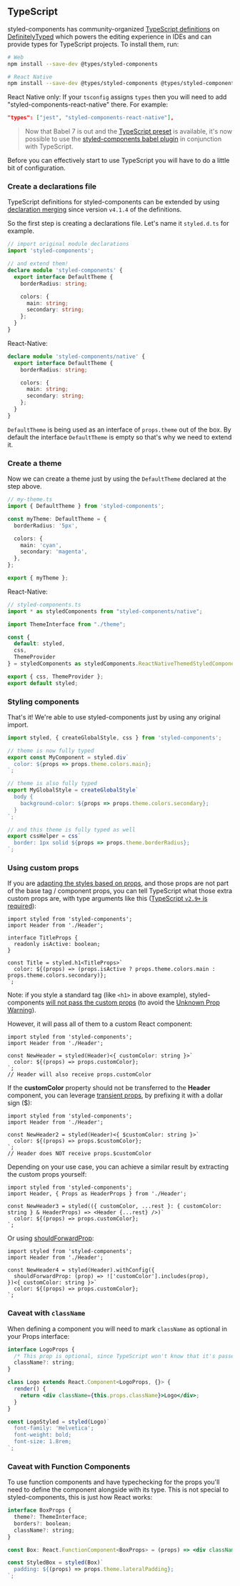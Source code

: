 ## TypeScript

styled-components has community-organized [TypeScript definitions](https://www.npmjs.com/package/@types/styled-components) on [DefinitelyTyped](https://github.com/DefinitelyTyped/DefinitelyTyped) which powers the editing experience in IDEs and can provide types for TypeScript projects. To install them, run:

```sh
# Web
npm install --save-dev @types/styled-components

# React Native
npm install --save-dev @types/styled-components @types/styled-components-react-native
```

React Native only: If your `tsconfig` assigns `types` then you will need to add "styled-components-react-native" there.  For example:

```json
"types": ["jest", "styled-components-react-native"],
```

> Now that Babel 7 is out and the [TypeScript preset](https://babeljs.io/docs/en/babel-preset-typescript) is available, it's now possible to use the [styled-components babel plugin](/docs/tooling#babel-plugin) in conjunction with TypeScript.

Before you can effectively start to use TypeScript you will have to do a little bit of configuration.

### Create a declarations file

TypeScript definitions for styled-components can be extended by using [declaration merging](https://www.typescriptlang.org/docs/handbook/declaration-merging.html) since version `v4.1.4` of the definitions.

So the first step is creating a declarations file. Let's name it `styled.d.ts` for example.

```ts
// import original module declarations
import 'styled-components';

// and extend them!
declare module 'styled-components' {
  export interface DefaultTheme {
    borderRadius: string;

    colors: {
      main: string;
      secondary: string;
    };
  }
}
```

React-Native:

```ts
declare module 'styled-components/native' {
  export interface DefaultTheme {
    borderRadius: string;

    colors: {
      main: string;
      secondary: string;
    };
  }
}
```

`DefaultTheme` is being used as an interface of `props.theme` out of the box. By default the interface `DefaultTheme` is empty so that's why we need to extend it.

### Create a theme

Now we can create a theme just by using the `DefaultTheme` declared at the step above.

```ts
// my-theme.ts
import { DefaultTheme } from 'styled-components';

const myTheme: DefaultTheme = {
  borderRadius: '5px',

  colors: {
    main: 'cyan',
    secondary: 'magenta',
  },
};

export { myTheme };
```

React-Native:

```jsx
// styled-components.ts
import * as styledComponents from "styled-components/native";

import ThemeInterface from "./theme";

const {
  default: styled,
  css,
  ThemeProvider
} = styledComponents as styledComponents.ReactNativeThemedStyledComponentsModule<ThemeInterface>;

export { css, ThemeProvider };
export default styled;
```

### Styling components

That's it! We're able to use styled-components just by using any original import.

```jsx
import styled, { createGlobalStyle, css } from 'styled-components';

// theme is now fully typed
export const MyComponent = styled.div`
  color: ${props => props.theme.colors.main};
`;

// theme is also fully typed
export MyGlobalStyle = createGlobalStyle`
  body {
    background-color: ${props => props.theme.colors.secondary};
  }
`;

// and this theme is fully typed as well
export cssHelper = css`
  border: 1px solid ${props => props.theme.borderRadius};
`;
```

### Using custom props

If you are [adapting the styles based on props](https://styled-components.com/docs/basics#adapting-based-on-props), and those props are not part of the base tag / component props, you can tell TypeScript what those extra custom props are, with type arguments like this ([TypeScript `v2.9+` is required](https://github.com/Microsoft/TypeScript/wiki/What%27s-new-in-TypeScript#generic-type-arguments-in-generic-tagged-templates)):

```tsx
import styled from 'styled-components';
import Header from './Header';

interface TitleProps {
  readonly isActive: boolean;
}

const Title = styled.h1<TitleProps>`
  color: ${(props) => (props.isActive ? props.theme.colors.main : props.theme.colors.secondary)};
`;
```

Note: if you style a standard tag (like `<h1>` in above example), styled-components [will not pass the custom props](https://styled-components.com/docs/basics#passed-props) (to avoid the [Unknown Prop Warning](https://reactjs.org/warnings/unknown-prop.html)).

However, it will pass all of them to a custom React component:

```tsx
import styled from 'styled-components';
import Header from './Header';

const NewHeader = styled(Header)<{ customColor: string }>`
  color: ${(props) => props.customColor};
`;
// Header will also receive props.customColor
```

If the **customColor** property should not be transferred to the **Header** component, you can leverage [transient props](https://styled-components.com/docs/api#transient-props), by prefixing it with a dollar sign ($):

```tsx
import styled from 'styled-components';
import Header from './Header';

const NewHeader2 = styled(Header)<{ $customColor: string }>`
  color: ${(props) => props.$customColor};
`;
// Header does NOT receive props.$customColor
```

Depending on your use case, you can achieve a similar result by extracting the custom props yourself:

```tsx
import styled from 'styled-components';
import Header, { Props as HeaderProps } from './Header';

const NewHeader3 = styled(({ customColor, ...rest }: { customColor: string } & HeaderProps) => <Header {...rest} />)`
  color: ${(props) => props.customColor};
`;
```

Or using [shouldForwardProp](https://styled-components.com/docs/api#shouldforwardprop):

```tsx
import styled from 'styled-components';
import Header from './Header';

const NewHeader4 = styled(Header).withConfig({
  shouldForwardProp: (prop) => !['customColor'].includes(prop),
})<{ customColor: string }>`
  color: ${(props) => props.customColor};
`;
```

### Caveat with `className`

When defining a component you will need to mark `className` as optional
in your Props interface:

```jsx
interface LogoProps {
  /* This prop is optional, since TypeScript won't know that it's passed by the wrapper */
  className?: string;
}

class Logo extends React.Component<LogoProps, {}> {
  render() {
    return <div className={this.props.className}>Logo</div>;
  }
}

const LogoStyled = styled(Logo)`
  font-family: 'Helvetica';
  font-weight: bold;
  font-size: 1.8rem;
`;
```

### Caveat with Function Components

To use function components and have typechecking for the props you'll need to define
the component alongside with its type. This is not special to styled-components, this is just
how React works:

```jsx
interface BoxProps {
  theme?: ThemeInterface;
  borders?: boolean;
  className?: string;
}

const Box: React.FunctionComponent<BoxProps> = (props) => <div className={props.className}>{props.children}</div>;

const StyledBox = styled(Box)`
  padding: ${(props) => props.theme.lateralPadding};
`;
```
